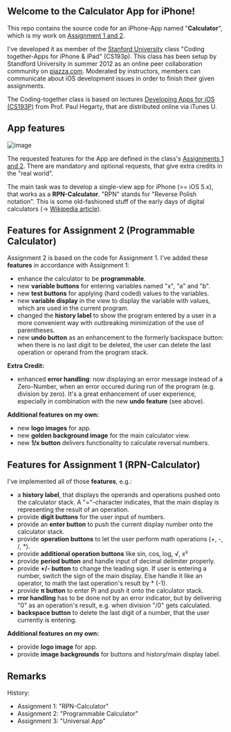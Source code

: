 ## Welcome to the Calculator App for iPhone!

This repo contains the source code for an iPhone-App named "**Calculator**", which is my work on [Assignment 1 and 2](http://itunes.apple.com/us/course/coding-together-apps-for-iphone/id537447071#).

I've developed it as member of the [Stanford University](http://www.stanford.edu) class "Coding together-Apps for iPhone & iPad" (CS193p). This class has been setup by Standford University in summer 2012 as an online peer collaboration community on [piazza.com](http://www.piazza.com). Moderated by instructors, members can communicate about iOS development issues in order to finish their given assignments.

The Coding-together class is based on lectures [Developing Apps for iOS (CS193P)](http://itunes.apple.com/us/course/coding-together-apps-for-iphone/id537447071) from Prof. Paul Hegarty, that are distributed online via iTunes U.

## App features

![image](http://www.arnobost.de/SiteImages/2012-07-09-CalcScreenshot-01.png)

The requested features for the App are defined in the class's [Assignments 1 and 2](http://itunes.apple.com/us/course/coding-together-apps-for-iphone/id537447071#). There are mandatory and optional requests, that give extra credits in the "real world".

The main task was to develop a single-view app for iPhone (>= iOS 5.x), that works as a **RPN-Calculator**. "RPN" stands for "Reverse Polish notation". This is some old-fashioned stuff of the early days of digital calculators (-> [Wikipedia article](http://en.wikipedia.org/wiki/Reverse_Polish_notation)).


## Features for Assignment 2 (Programmable Calculator)

Assignment 2 is based on the code for Assignment 1.
I've added these **features** in accordance with Assignment 1:

* enhance the calculator to be **programmable**.
* new **variable buttons** for entering variables named "x", "a" and "b".
* new **test buttons** for applying (hard coded) values to the variables.
* new **variable display** in the view to display the variable with values, which are used in the current program.
* changed the **history label** to show the program entered by a user in a more convenient way with outbreaking minimization of the use of parentheses.
* new **undo button** as an enhancement to the formerly backspace button: when there is no last digit to be deleted, the user can delete the last operation or operand from the program stack.

**Extra Credit:**
* enhanced **error handling**: now displaying an error message instead of a Zero-Number, when an error occured during run of the program (e.g. division by zero). It's a great enhancement of user experience, especially in combination with the new **undo feature** (see above).

**Additional features on my own:**

* new **logo images** for app.
* new **golden background image** for the main calculator view.
* new **1/x button** delivers functionality to calculate reversal numbers.


## Features for Assignment 1 (RPN-Calculator)

I've implemented all of those **features**, e.g.:

* a **history label**, that displays the operands and operations pushed onto the calculator stack. A "="-character indicates, that the main display is representing the result of an operation.
* provide **digit buttons** for the user input of numbers.
* provide an **enter button** to push the current display number onto the calculator stack.
* provide **operation buttons** to let the user perform math operations (+, -, /, *).
* provide **additional operation buttons** like sin, cos, log, √, x²
* provide **period button** and handle input of decimal delimiter properly.
* provide **+/- button** to change the leading sign. If user is entering a number, switch the sign of the main display. Else handle it like an operator, to math the last operation's result by * (-1).
* provide **π button** to enter Pi and push it onto the calculator stack.
* **rror handling** has to be done not by an error indicator, but by delivering "0" as an operation's result, e.g. when division "/0" gets calculated.
* **backspace button** to delete the last digit of a number, that the user currently is entering.

**Additional features on my own:**

* provide **logo image** for app.
* provide **image backgrounds** for buttons and history/main display label.


## Remarks

History:
* Assignment 1: "RPN-Calculator"
* Assignment 2: "Programmable Calculator"
* Assignment 3: "Universal App"
